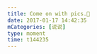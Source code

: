 ```yaml
---
title: Come on with pics.🌚
date: 2017-01-17 14:42:35
mCategories: [说说]
type: moment
time: t144235
---
```


<div id="pics-20170117144235"></div>

<script src="/lib/moment/pics.js"></script>
<script>
var data = [
    {"link": "2017-01-17_000010.jpeg", "type": "shuoshuo"},
    {"link": "2017-01-17_000012.jpeg", "type": "shuoshuo"}
];
picsRender(data, "pics-20170117144235");
</script>
